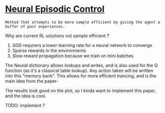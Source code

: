 # [Neural Episodic Control](https://arxiv.org/pdf/1703.01988.pdf)

`Method that attempts to be more sample efficient by giving the agent a buffer of past experiences.`

Why are current RL solutions not sample efficient ? 
1. SGD requirers a lower learning rate for a neural network to converge
2. Sparse rewards in the environments
3. Slow reward propagation because we train on mini batches 

The Neural dictionary allows lookups and writes, and is also used for the Q function (as it's a classical table lookup). Any action taken will be written into this "memory bank". This allows for more efficient trancing, and is the main idea from the paper-

The results look good on the plot, so I kinda want to implement this paper, and the idea is cool. 

TODO: implement ? 

